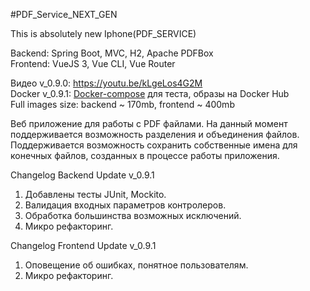 #PDF_Service_NEXT_GEN

This is absolutely new Iphone(PDF_SERVICE)

Backend: Spring Boot, MVC, H2, Apache PDFBox<br/>
Frontend: VueJS 3, Vue CLI, Vue Router

Видео v_0.9.0: https://youtu.be/kLgeLos4G2M <br>
Docker v_0.9.1: [Docker-compose](docker-compose.yaml) для теста, образы на Docker Hub<br>
Full images size: backend ~ 170mb, frontend ~ 400mb

Веб приложение для работы с PDF файлами. На данный момент поддерживается возможность разделения и объединения файлов. Поддерживается возможность сохранить собственные имена для конечных файлов, созданных в процессе работы приложения.
<br> 

Changelog Backend Update v_0.9.1
1. Добавлены тесты JUnit, Mockito.
2. Валидация входных параметров контролеров.
3. Обработка большинства возможных исключений.
4. Микро рефакторинг.

Changelog Frontend Update v_0.9.1<br>
1. Оповещение об ошибках, понятное пользователям.
2. Микро рефакторинг.


